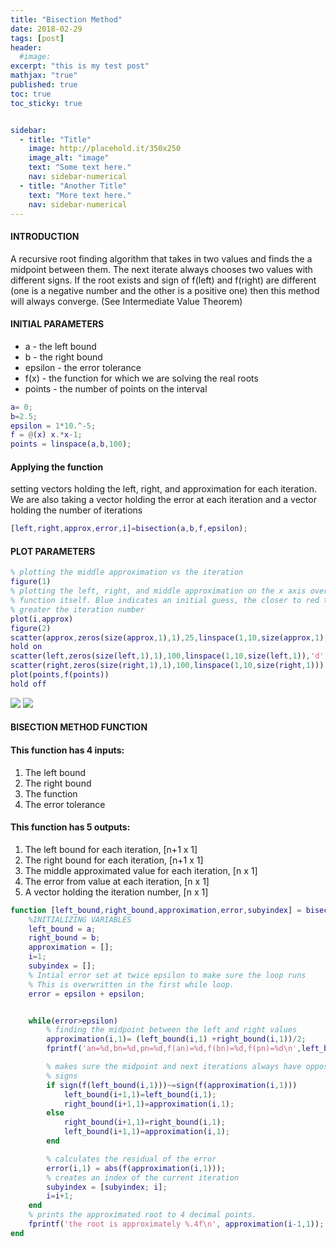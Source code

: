 ```yaml
---
title: "Bisection Method"
date: 2018-02-29
tags: [post]
header:
  #image:
excerpt: "this is my test post"
mathjax: "true"
published: true
toc: true
toc_sticky: true


sidebar:
  - title: "Title"
    image: http://placehold.it/350x250
    image_alt: "image"
    text: "Some text here."
    nav: sidebar-numerical
  - title: "Another Title"
    text: "More text here."
    nav: sidebar-numerical
---
```

#### INTRODUCTION
A recursive root finding algorithm that takes in two values and finds the
a midpoint between them. The next iterate always chooses two values with
different signs. If the root exists and sign of f(left) and f(right) are
different (one is a negative number and the other is a positive one) then
this method will always converge. (See Intermediate Value Theorem)

#### INITIAL PARAMETERS
* a - the left bound
* b - the right bound
* epsilon - the error tolerance
* f(x) - the function for which we are solving the real roots
* points - the number of points on the interval

```matlab
a= 0;
b=2.5;
epsilon = 1*10.^-5;
f = @(x) x.*x-1;
points = linspace(a,b,100);
```
#### Applying the function
setting vectors holding the left, right, and approximation for each
iteration. We are also taking a vector holding the error at each
iteration and a vector holding the number of iterations

```matlab
[left,right,approx,error,i]=bisection(a,b,f,epsilon);
```
#### PLOT PARAMETERS
```matlab
% plotting the middle approximation vs the iteration
figure(1)
% plotting the left, right, and middle approximation on the x axis over the
% function itself. Blue indicates an initial guess, the closer to red the
% greater the iteration number
plot(i,approx)
figure(2)
scatter(approx,zeros(size(approx,1),1),25,linspace(1,10,size(approx,1)),'filled')
hold on
scatter(left,zeros(size(left,1),1),100,linspace(1,10,size(left,1)),'d')
scatter(right,zeros(size(right,1),1),100,linspace(1,10,size(right,1)))
plot(points,f(points))
hold off
```
<img src="{{ site.baseurl }}/images/numerical_analysis/linear_methods/bisection_method/approximation_vs_iteration.png">

<img src="{{ site.baseurl }}/images/numerical_analysis/linear_methods/bisection_method/example_of_bijection.png">

#### BISECTION METHOD FUNCTION
#### This function has 4 inputs:
1. The left bound
2. The right bound
3. The function
4. The error tolerance

#### This function has 5 outputs:
1. The left bound for each iteration, [n+1 x 1]
2. The right bound for each iteration, [n+1 x 1]
3. The middle approximated value for each iteration, [n x 1]
4. The error from value at each iteration, [n x 1]
5. A vector holding the iteration number, [n x 1]

```matlab
function [left_bound,right_bound,approximation,error,subyindex] = bisection(a,b,f,epsilon)
    %INITIALIZING VARIABLES
    left_bound = a;
    right_bound = b;
    approximation = [];
    i=1;
    subyindex = [];
    % Intial error set at twice epsilon to make sure the loop runs
    % This is overwritten in the first while loop.
    error = epsilon + epsilon;


    while(error>epsilon)
        % finding the midpoint between the left and right values
        approximation(i,1)= (left_bound(i,1) +right_bound(i,1))/2;
        fprintf('an=%d,bn=%d,pn=%d,f(an)=%d,f(bn)=%d,f(pn)=%d\n',left_bound(i,1),right_bound(i,1),approximation(i,1),sign(f(left_bound(i,1))),sign(f(right_bound(i,1))),sign(f(approximation(i,1))))

        % makes sure the midpoint and next iterations always have opposite
        % signs
        if sign(f(left_bound(i,1)))~=sign(f(approximation(i,1)))
            left_bound(i+1,1)=left_bound(i,1);
            right_bound(i+1,1)=approximation(i,1);
        else
            right_bound(i+1,1)=right_bound(i,1);
            left_bound(i+1,1)=approximation(i,1);
        end

        % calculates the residual of the error
        error(i,1) = abs(f(approximation(i,1)));
        % creates an index of the current iteration
        subyindex = [subyindex; i];
        i=i+1;
    end
    % prints the approximated root to 4 decimal points.
    fprintf('the root is approximately %.4f\n', approximation(i-1,1));
end
```

